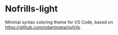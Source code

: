 # Nofrills-light

Minimal syntax coloring theme for VS Code, based on https://github.com/robertmeta/nofrils.

